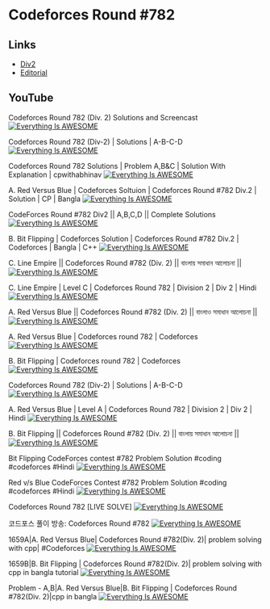 # Codeforces Round #782




## Links

 <!-- - [Guide](https://codeforces.com/blog/entry/45307) -->
 - [Div2](https://codeforces.com/contest/1659)
 - [Editorial](https://codeforces.com/blog/entry/100938)
 


## YouTube

Codeforces Round 782 (Div. 2) Solutions and Screencast
[![Everything Is AWESOME](http://i.imgur.com/Ot5DWAW.png)](https://www.youtube.com/watch?v=c2IwykXlxeU "Everything Is AWESOME")

Codeforces Round 782 (Div-2) | Solutions | A-B-C-D
[![Everything Is AWESOME](http://i.imgur.com/Ot5DWAW.png)](https://www.youtube.com/watch?v=uKSRXwt8sng "Everything Is AWESOME")


Codeforces Round 782 Solutions | Problem A,B&C | Solution With Explanation | cpwithabhinav
[![Everything Is AWESOME](http://i.imgur.com/Ot5DWAW.png)](https://www.youtube.com/watch?v=yo88c1GY6RE "Everything Is AWESOME")


A. Red Versus Blue | Codeforces Soltuion | Codeforces Round #782 Div.2 | Solution | CP | Bangla
[![Everything Is AWESOME](http://i.imgur.com/Ot5DWAW.png)](https://www.youtube.com/watch?v=b76bJ5ZOSJc "Everything Is AWESOME")


CodeForces Round #782 Div2 || A,B,C,D || Complete Solutions
[![Everything Is AWESOME](http://i.imgur.com/Ot5DWAW.png)](https://www.youtube.com/watch?v=dHFCODRF-XU "Everything Is AWESOME")

B. Bit Flipping | Codeforces Solution | Codeforces Round #782 Div.2 | Codeforces | Bangla | C++
[![Everything Is AWESOME](http://i.imgur.com/Ot5DWAW.png)](https://www.youtube.com/watch?v=FlMy9Z3IcIY "Everything Is AWESOME")


C. Line Empire || Codeforces Round #782 (Div. 2) || বাংলায় সমাধান আলোচনা ||
[![Everything Is AWESOME](http://i.imgur.com/Ot5DWAW.png)](https://www.youtube.com/watch?v=Xl_l-e2keu8 "Everything Is AWESOME")


C. Line Empire | Level C | Codeforces Round 782 | Division 2 | Div 2 | Hindi
[![Everything Is AWESOME](http://i.imgur.com/Ot5DWAW.png)](https://www.youtube.com/watch?v=4BBbV6O2auk "Everything Is AWESOME")

A. Red Versus Blue || Codeforces Round #782 (Div. 2) || বাংলাও সমাধান আলোচনা ||
[![Everything Is AWESOME](http://i.imgur.com/Ot5DWAW.png)](https://www.youtube.com/watch?v=cycPcWDHJ64 "Everything Is AWESOME")


A. Red Versus Blue | Codeforces round 782 | Codeforces
[![Everything Is AWESOME](http://i.imgur.com/Ot5DWAW.png)](https://www.youtube.com/watch?v=gdjJusXFhXM "Everything Is AWESOME")


B. Bit Flipping | Codeforces round 782 | Codeforces
[![Everything Is AWESOME](http://i.imgur.com/Ot5DWAW.png)](https://www.youtube.com/watch?v=PxjK4Sa58xE "Everything Is AWESOME")


Codeforces Round 782 (Div-2) | Solutions | A-B-C-D
[![Everything Is AWESOME](http://i.imgur.com/Ot5DWAW.png)](https://www.youtube.com/watch?v=hxrSCj7Fvyw "Everything Is AWESOME")


A. Red Versus Blue | Level A | Codeforces Round 782 | Division 2 | Div 2 | Hindi
[![Everything Is AWESOME](http://i.imgur.com/Ot5DWAW.png)](https://www.youtube.com/watch?v=QfQ8FSiNt3k "Everything Is AWESOME")


B. Bit Flipping || Codeforces Round #782 (Div. 2) || বাংলায় সমাধান আলোচনা ||
[![Everything Is AWESOME](http://i.imgur.com/Ot5DWAW.png)](https://www.youtube.com/watch?v=Wt5JMvFhSvw "Everything Is AWESOME")


Bit Flipping CodeForces contest #782 Problem Solution #coding #codeforces #Hindi
[![Everything Is AWESOME](http://i.imgur.com/Ot5DWAW.png)](https://www.youtube.com/watch?v=z2Lg4CwZ5Lg "Everything Is AWESOME")


Red v/s Blue CodeForces Contest #782 Problem Solution #coding #codeforces #Hindi
[![Everything Is AWESOME](http://i.imgur.com/Ot5DWAW.png)](https://www.youtube.com/watch?v=GBt2PEFcrTs "Everything Is AWESOME")


Codeforces Round 782 [LIVE SOLVE]
[![Everything Is AWESOME](http://i.imgur.com/Ot5DWAW.png)](https://www.youtube.com/watch?v=I5CXj27X3Dk "Everything Is AWESOME")


코드포스 풀이 방송: Codeforces Round #782
[![Everything Is AWESOME](http://i.imgur.com/Ot5DWAW.png)](https://www.youtube.com/watch?v=GoHtYVraz90 "Everything Is AWESOME")


1659A|A. Red Versus Blue| Codeforces Round #782(Div. 2)| problem solving with cpp| #Codeforces
[![Everything Is AWESOME](http://i.imgur.com/Ot5DWAW.png)](https://www.youtube.com/watch?v=KelFvg05AYI "Everything Is AWESOME")


1659B|B. Bit Flipping | Codeforces Round #782(Div. 2)| problem solving with cpp in bangla tutorial
[![Everything Is AWESOME](http://i.imgur.com/Ot5DWAW.png)](https://www.youtube.com/watch?v=q87fFTsdtmc "Everything Is AWESOME")


Problem - A,B|A. Red Versus Blue|B. Bit Flipping | Codeforces Round #782(Div. 2)|cpp in bangla
[![Everything Is AWESOME](http://i.imgur.com/Ot5DWAW.png)](https://www.youtube.com/watch?v=z-dpt2cGEDw "Everything Is AWESOME")